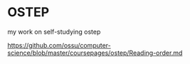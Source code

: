 # OSTEP
my work on self-studying ostep

https://github.com/ossu/computer-science/blob/master/coursepages/ostep/Reading-order.md